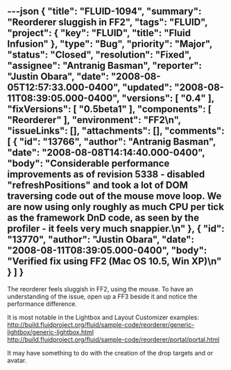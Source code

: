 ---json
{
  "title": "FLUID-1094",
  "summary": "Reorderer sluggish in FF2",
  "tags": "FLUID",
  "project": {
    "key": "FLUID",
    "title": "Fluid Infusion"
  },
  "type": "Bug",
  "priority": "Major",
  "status": "Closed",
  "resolution": "Fixed",
  "assignee": "Antranig Basman",
  "reporter": "Justin Obara",
  "date": "2008-08-05T12:57:33.000-0400",
  "updated": "2008-08-11T08:39:05.000-0400",
  "versions": [
    "0.4"
  ],
  "fixVersions": [
    "0.5beta1"
  ],
  "components": [
    "Reorderer"
  ],
  "environment": "FF2\n",
  "issueLinks": [],
  "attachments": [],
  "comments": [
    {
      "id": "13766",
      "author": "Antranig Basman",
      "date": "2008-08-08T14:14:40.000-0400",
      "body": "Considerable performance improvements as of revision 5338 - disabled \"refreshPositions\" and took a lot of DOM traversing code out of the mouse move loop. We are now using only roughly as much CPU per tick as the framework DnD code, as seen by the profiler - it feels very much snappier.\n"
    },
    {
      "id": "13770",
      "author": "Justin Obara",
      "date": "2008-08-11T08:39:05.000-0400",
      "body": "Verified fix using FF2 (Mac OS 10.5, Win XP)\n"
    }
  ]
}
---
The reorderer feels sluggish in FF2, using the mouse. To have an understanding of the issue, open up a FF3 beside it and notice the performance difference.

It is most notable in the Lightbox and Layout Customizer examples:\
<http://build.fluidproject.org/fluid/sample-code/reorderer/generic-lightbox/generic-lightbox.html>\
<http://build.fluidproject.org/fluid/sample-code/reorderer/portal/portal.html>

It may have something to do with the creation of the drop targets and or avatar.

        